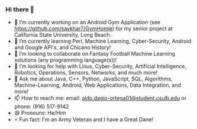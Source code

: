### Hi there 👋

- 🔭 I’m currently working on an Android Gym Application (see https://github.com/saykhar7/GymHomie) for my senior project at California State University, Long Beach.
- 🌱 I’m currently learning Perl, Machine Learning, Cyber-Security, Android and Google API's, and Chicano History! 
- 👯 I’m looking to collaborate on Fantasy Football Machine Learning solutions (any programming language(s))! 
- 🤔 I’m looking for help with Linux, Cyber-Security, Artificial Intelligence, Robotics, Operations, Sensors, Networks, and much more!
- 💬 Ask me about Java, C++, Python, JavaScript, SQL, Algorithms, Machine-Learning, Android, Web Applications, Data Integration, and more!
- 📫 How to reach me: email: aldo.dagio-ortega01@student.csulb.edu or phone: (916) 517-9142
- 😄 Pronouns: He/Him
- ⚡ Fun fact: I'm an Army Veteran and I have a Great Dane!
